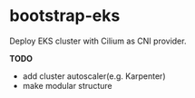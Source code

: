# bootstrap-eks
Deploy EKS cluster with Cilium as CNI provider.

**TODO** 
* add cluster autoscaler(e.g. Karpenter)
* make modular structure